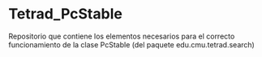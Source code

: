 # Tetrad_PcStable
Repositorio que contiene los elementos necesarios para el correcto funcionamiento de la clase PcStable (del paquete edu.cmu.tetrad.search) 

